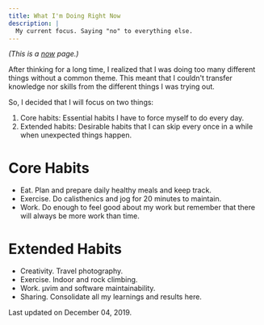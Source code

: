 ```yaml
---
title: What I'm Doing Right Now
description: |
  My current focus. Saying "no" to everything else.
---
```


_(This is a [now][now] page.)_

After thinking for a long time, I realized that I was doing too many different
things without a common theme. This meant that I couldn't transfer knowledge nor
skills from the different things I was trying out.

So, I decided that I will focus on two things:
1. Core habits: Essential habits I have to force myself to do every day.
1. Extended habits: Desirable habits that I can skip every once in a while when
unexpected things happen.

# Core Habits

- Eat. Plan and prepare daily healthy meals and keep track.
- Exercise. Do calisthenics and jog for 20 minutes to maintain.
- Work. Do enough to feel good about my work but remember that there will always
  be more work than time.

# Extended Habits

- Creativity. Travel photography.
- Exercise. Indoor and rock climbing.
- Work. µvim and software maintainability.
- Sharing. Consolidate all my learnings and results here.

Last updated on December 04, 2019.

[now]: http://nownownow.com/about
